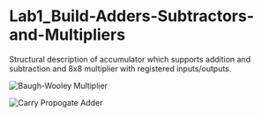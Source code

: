 # Lab1_Build-Adders-Subtractors-and-Multipliers
Structural description of accumulator which supports addition and subtraction and 8x8 multiplier with registered inputs/outputs.


![Baugh-Wooley Multiplier](https://github.com/misterRoshi22/Lab1_Build-Adders-Subtractors-and-Multipliers/assets/109997866/06360e4e-45b6-4e04-af99-e18a336a86d3)

![Carry Propogate Adder](https://github.com/misterRoshi22/Lab1_Build-Adders-Subtractors-and-Multipliers/assets/109997866/9594b422-6efb-44b7-b602-b4de55ba69ea)

